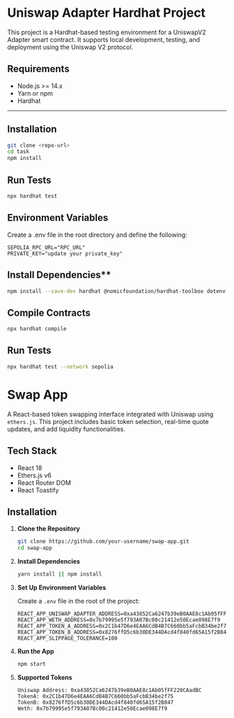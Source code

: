 # Uniswap Adapter Hardhat Project

This project is a Hardhat-based testing environment for a UniswapV2 Adapter smart contract. It supports local development, testing, and deployment using the Uniswap V2 protocol.

## Requirements

- Node.js >= 14.x
- Yarn or npm
- Hardhat

---

## Installation

```bash
git clone <repo-url>
cd task
npm install
```

## Run Tests
```bash
npx hardhat test
```

## Environment Variables
Create a .env file in the root directory and define the following:

```env
SEPOLIA_RPC_URL="RPC_URL"
PRIVATE_KEY="update your private_key"
```
## Install Dependencies**
```bash
npm install --save-dev hardhat @nomicfoundation/hardhat-toolbox dotenv @nomiclabs/hardhat-ethers
```

## Compile Contracts
```bash
npx hardhat compile
```
## Run Tests
```bash
npx hardhat test --network sepolia
```

# Swap App

A React-based token swapping interface integrated with Uniswap using `ethers.js`. This project includes basic token selection, real-time quote updates, and add liquidity functionalities.

## Tech Stack

- React 18
- Ethers.js v6
- React Router DOM
- React Toastify

## Installation

1. **Clone the Repository**

   ```bash
   git clone https://github.com/your-username/swap-app.git
   cd swap-app
   ```

2. **Install Dependencies**

   ```bash
   yarn install || npm install
   ```

3. **Set Up Environment Variables**

   Create a `.env` file in the root of the project:

   ```env
   REACT_APP_UNISWAP_ADAPTER_ADDRESS=0xa43852Ca6247b39eB0AAE8c1Ab05fFF220CAadBC
   REACT_APP_WETH_ADDRESS=0x7b79995e5f793A07Bc00c21412e50Ecae098E7f9
   REACT_APP_TOKEN_A_ADDRESS=0x2C1b47D6e4EAA6CdB4B7C660bb5aFcbB34be2f75
   REACT_APP_TOKEN_B_ADDRESS=0x8276ffD5c6b30DE344DAcd4f840fd65A15f2B847
   REACT_APP_SLIPPAGE_TOLERANCE=100
   ```
4. **Run the App**
   ```bash
   npm start
   ```

5. **Supported Tokens**
   ```
   Uniswap Address: 0xa43852Ca6247b39eB0AAE8c1Ab05fFF220CAadBC
   TokenA: 0x2C1b47D6e4EAA6CdB4B7C660bb5aFcbB34be2f75
   TokenB: 0x8276ffD5c6b30DE344DAcd4f840fd65A15f2B847
   Weth: 0x7b79995e5f793A07Bc00c21412e50Ecae098E7f9
   ```